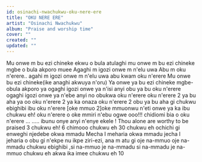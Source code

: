 ```yaml
---
id: osinachi-nwachukwu-oku-nere-ere
title: "OKU NERE ERE"
artist: "Osinachi Nwachukwu"
album: "Praise and worship time"
cover: ""
created: ""
updated: ""
---
```


Mu onwe m bu ezi chineke ekwu o bula atulaghi mu onwe m bu ezi chineke mgbe o bula akporo muee Agaghi m igozi onwe m n'elu uwa Abu m oku n'erere.. agahi m igozi onwe m n'elu uwa abu kwam oku n'erere Mu onwe bu ezi chineke(ike anaghi akwuya n'oru) Ya onwe ya bu ezi chineke mgbe-obula akporo ya ogaghi igozi onwe ya n'isi anyi obu ya bu oku n'erere ogaghi igozi onwe ya n'ebe anyi no obukwa oku n'erere oku n'erere 2 ya bu aha ya oo oku n'erere 2 ya ka onaza oku n'erere 2 obu ya bu aha gi chukwu ebighibi ibu oku n'erere [oke mmuo 2]oke mmuonwu n'eti onwe ya ka ibu chukwu eh! oku n'erere o oke mmiri n'ebu ogwe ooo!!! chidiomi bia o oku n'erere ...  ..... ibunu onye anyi n'enye ekele ! Thou alone are worthy to be praised 3 chukwu eh! 6 chimooo chukwu eh 30 chukwu eh ochichi gi enweghi njedebe okwa mmadu Mecha I meharia okwa mmadu jecha I jeharia o obu gi n'ekpe nu ikpe ziri-ezi, ana m atu gi oje na-mmuo oje na-mmadu chukwu ebighibi ,si na-mmuo je na-mmadu si na-mmadu je na-mmuo chukwu eh akwa ika imee chukwu eh 10